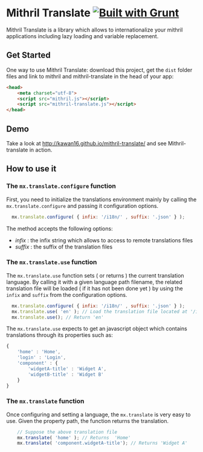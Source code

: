 Mithril Translate [![Built with Grunt](https://cdn.gruntjs.com/builtwith.png)](http://gruntjs.com/)
=================

Mithril Translate is a library which allows to internationalize your mithril applications including lazy loading and variable replacement.

## Get Started

One way to use Mithril Translate: download this project, get the `dist` folder files and link to mithril and mithril-translate in the head of your app:

```html
<head>
    <meta charset="utf-8">
    <script src="mithril.js"></script>
    <script src="mithril-translate.js"></script>
</head>
```

## Demo

Take a look at http://kawan16.github.io/mithril-translate/ and see Mithril-translate in action.

## How to use it

### The `mx.translate.configure` function

First, you need to initialize the translations environment mainly by calling the `mx.translate.configure` and passing it configuration options.

```js
  mx.translate.configure( { infix: '/i18n/' , suffix: '.json' } );
```
The method accepts the following options:

* *infix* : the infix string which allows to access to remote translations files
* *suffix* : the suffix of the translation files

### The `mx.translate.use` function

The `mx.translate.use` function sets ( or returns ) the current translation language. By calling it with a given language path filename, the related translation file will be loaded ( if it has not been done yet ) by using the `infix` and `suffix` from the configuration options.

```js
  mx.translate.configure( { infix: '/i18n/' , suffix: '.json' } );
  mx.translate.use( 'en' ); // Load the translation file located at '/i18n/en.json'
  mx.translate.use(); // Return 'en'
```

The `mx.translate.use` expects to get an javascript object which contains translations through its properties such as: 
```js
{
    'home' : 'Home',
    'login' : 'Login',
    'component' : {
        'widgetA-title' : 'Widget A',
        'widgetB-title' : 'Widget B'
    }
}
```

### The `mx.translate` function

Once configuring and setting a language, the `mx.translate` is very easy to use. Given the property path, the function returns the translation.

```js
    // Suppose the above translation file
    mx.translate( 'home' ); // Returns  'Home'
    mx.translate( 'component.widgetA-title'); // Returns 'Widget A' 
```
